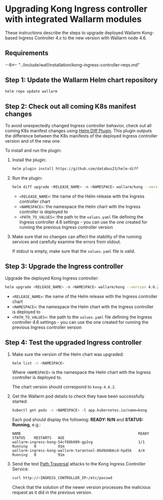 [ip-lists-docs]: ../user-guides/ip-lists/overview.md

# Upgrading Kong Ingress controller with integrated Wallarm modules

These instructions describe the steps to upgrade deployed Wallarm Kong-based Ingress Controller 4.x to the new version with Wallarm node 4.6.

## Requirements

--8<-- "../include/waf/installation/kong-ingress-controller-reqs.md"

## Step 1: Update the Wallarm Helm chart repository

```bash
helm repo update wallarm
```

## Step 2: Check out all coming K8s manifest changes

To avoid unexpectedly changed Ingress controller behavior, check out all coming K8s manifest changes using [Helm Diff Plugin](https://github.com/databus23/helm-diff). This plugin outputs the difference between the K8s manifests of the deployed Ingress controller version and of the new one.

To install and run the plugin:

1. Install the plugin:

    ```bash
    helm plugin install https://github.com/databus23/helm-diff
    ```
2. Run the plugin:

    ```bash
    helm diff upgrade <RELEASE_NAME> -n <NAMESPACE> wallarm/kong --version 4.6.2 -f <PATH_TO_VALUES>
    ```

    * `<RELEASE_NAME>`: the name of the Helm release with the Ingress controller chart
    * `<NAMESPACE>`: the namespace the Helm chart with the Ingress controller is deployed to
    * `<PATH_TO_VALUES>`: the path to the `values.yaml` file defining the Ingress controller 4.6 settings - you can use the one created for running the previous Ingress controller version
3. Make sure that no changes can affect the stability of the running services and carefully examine the errors from stdout.

    If stdout is empty, make sure that the `values.yaml` file is valid.

## Step 3: Upgrade the Ingress controller

Upgrade the deployed Kong Ingress controller:

``` bash
helm upgrade <RELEASE_NAME> -n <NAMESPACE> wallarm/kong --version 4.6.2 -f <PATH_TO_VALUES>
```

* `<RELEASE_NAME>`: the name of the Helm release with the Ingress controller chart
* `<NAMESPACE>`: the namespace the Helm chart with the Ingress controller is deployed to
* `<PATH_TO_VALUES>`: the path to the `values.yaml` file defining the Ingress controller 4.6 settings - you can use the one created for running the previous Ingress controller version

## Step 4: Test the upgraded Ingress controller

1. Make sure the version of the Helm chart was upgraded:

    ```bash
    helm list -n <NAMESPACE>
    ```

    Where `<NAMESPACE>` is the namespace the Helm chart with the Ingress controller is deployed to.

    The chart version should correspond to `kong-4.6.2`.
1. Get the Wallarm pod details to check they have been successfully started:

    ```bash
    kubectl get pods -n <NAMESPACE> -l app.kubernetes.io/name=kong
    ```

    Each pod should display the following: **READY: N/N** and **STATUS: Running**, e.g.:

    ```
    NAME                                                      READY   STATUS    RESTARTS   AGE
    wallarm-ingress-kong-54cf88b989-gp2vg                     1/1     Running   0          91m
    wallarm-ingress-kong-wallarm-tarantool-86d9d4b6cd-hpd5k   4/4     Running   0          91m
    ```
1. Send the test [Path Traversal](../attacks-vulns-list.md#path-traversal) attacks to the Kong Ingress Controller Service:

    ```bash
    curl http://<INGRESS_CONTROLLER_IP>/etc/passwd
    ```

    Check that the solution of the newer version processes the malicious request as it did in the previous version.
